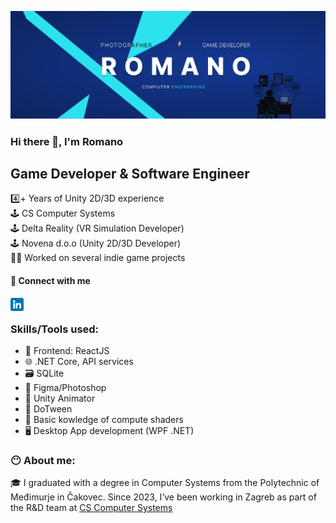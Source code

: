 ![baner](https://github.com/romanokeser/romanokeser/blob/main/baner4.png)

### Hi there 👋, I'm Romano

## Game Developer & Software Engineer

4️⃣+ Years of Unity 2D/3D experience <br>
🕹️ CS Computer Systems <br>
🕹️ Delta Reality (VR Simulation Developer)<br>
🕹️ Novena d.o.o (Unity 2D/3D Developer)<br>
👨‍💻 Worked on several indie game projects<br>

#### 🤝 Connect with me 
<a href="https://www.linkedin.com/in/romano-keser-984a78217/"><img align="left" src="https://github.com/romanokeser/romanokeser/blob/main/linkedin.png" alt="icon | LinkedIn" width="21px"/></a>
<br>
### Skills/Tools used:
- 🎨 Frontend: ReactJS
- 🌐 .NET Core, API services
- 🗃️ SQLite
- 🎨 Figma/Photoshop
- 🕺 Unity Animator
- 🧵 DoTween
- 🧠 Basic kowledge of compute shaders
- 🖥️ Desktop App development (WPF .NET)

### 😶‍ About me:
🎓 I graduated with a degree in Computer Systems from the Polytechnic of Međimurje in Čakovec. Since 2023, I’ve been working in Zagreb as part of the R&D team at [CS Computer Systems](https://cs.hr/en/)
